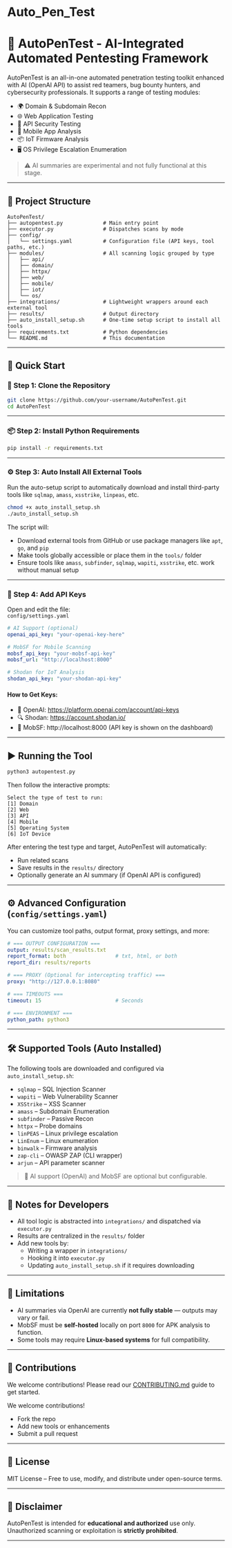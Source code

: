 # Auto_Pen_Test
# 🔐 AutoPenTest - AI-Integrated Automated Pentesting Framework

AutoPenTest is an all-in-one automated penetration testing toolkit enhanced with AI (OpenAI API) to assist red teamers, bug bounty hunters, and cybersecurity professionals. It supports a range of testing modules:

- 🌍 Domain & Subdomain Recon
- 🌐 Web Application Testing
- 📡 API Security Testing
- 📱 Mobile App Analysis
- 📦 IoT Firmware Analysis
- 🖥️ OS Privilege Escalation Enumeration

> ⚠️ AI summaries are experimental and not fully functional at this stage.

---

## 📁 Project Structure

```
AutoPenTest/
├── autopentest.py             # Main entry point
├── executor.py                # Dispatches scans by mode
├── config/
│   └── settings.yaml          # Configuration file (API keys, tool paths, etc.)
├── modules/                   # All scanning logic grouped by type
│   ├── api/
│   ├── domain/
│   ├── httpx/ 
│   ├── web/
│   ├── mobile/
│   ├── iot/
│   └── os/
├── integrations/              # Lightweight wrappers around each external tool
├── results/                   # Output directory
├── auto_install_setup.sh      # One-time setup script to install all tools
├── requirements.txt           # Python dependencies
└── README.md                  # This documentation
```

---

## 🚀 Quick Start

### 🔧 Step 1: Clone the Repository

```bash
git clone https://github.com/your-username/AutoPenTest.git
cd AutoPenTest
```

---

### 📦 Step 2: Install Python Requirements

```bash
pip install -r requirements.txt
```

---

### ⚙️ Step 3: Auto Install All External Tools

Run the auto-setup script to automatically download and install third-party tools like `sqlmap`, `amass`, `xsstrike`, `linpeas`, etc.

```bash
chmod +x auto_install_setup.sh
./auto_install_setup.sh
```

The script will:
- Download external tools from GitHub or use package managers like `apt`, `go`, and `pip`
- Make tools globally accessible or place them in the `tools/` folder
- Ensure tools like `amass`, `subfinder`, `sqlmap`, `wapiti`, `xsstrike`, etc. work without manual setup

---

### 🔐 Step 4: Add API Keys

Open and edit the file:  
`config/settings.yaml`

```yaml
# AI Support (optional)
openai_api_key: "your-openai-key-here"

# MobSF for Mobile Scanning
mobsf_api_key: "your-mobsf-api-key"
mobsf_url: "http://localhost:8000"

# Shodan for IoT Analysis
shodan_api_key: "your-shodan-api-key"
```

#### How to Get Keys:
- 🔑 OpenAI: https://platform.openai.com/account/api-keys
- 🔍 Shodan: https://account.shodan.io/
- 📱 MobSF: http://localhost:8000 (API key is shown on the dashboard)

---

## ▶️ Running the Tool

```bash
python3 autopentest.py
```

Then follow the interactive prompts:

```
Select the type of test to run:
[1] Domain
[2] Web
[3] API
[4] Mobile
[5] Operating System
[6] IoT Device
```

After entering the test type and target, AutoPenTest will automatically:
- Run related scans
- Save results in the `results/` directory
- Optionally generate an AI summary (if OpenAI API is configured)

---

## ⚙️ Advanced Configuration (`config/settings.yaml`)

You can customize tool paths, output format, proxy settings, and more:

```yaml
# === OUTPUT CONFIGURATION ===
output: results/scan_results.txt
report_format: both                # txt, html, or both
report_dir: results/reports

# === PROXY (Optional for intercepting traffic) ===
proxy: "http://127.0.0.1:8080"

# === TIMEOUTS ===
timeout: 15                        # Seconds

# === ENVIRONMENT ===
python_path: python3
```

---

## 🛠️ Supported Tools (Auto Installed)

The following tools are downloaded and configured via `auto_install_setup.sh`:

- `sqlmap` – SQL Injection Scanner
- `wapiti` – Web Vulnerability Scanner
- `XSStrike` – XSS Scanner
- `amass` – Subdomain Enumeration
- `subfinder` – Passive Recon
- `httpx` – Probe domains
- `linPEAS` – Linux privilege escalation
- `LinEnum` – Linux enumeration
- `binwalk` – Firmware analysis
- `zap-cli` – OWASP ZAP (CLI wrapper)
- `arjun` – API parameter scanner

> 🧠 AI support (OpenAI) and MobSF are optional but configurable.

---

## 🧪 Notes for Developers

- All tool logic is abstracted into `integrations/` and dispatched via `executor.py`
- Results are centralized in the `results/` folder
- Add new tools by:
  - Writing a wrapper in `integrations/`
  - Hooking it into `executor.py`
  - Updating `auto_install_setup.sh` if it requires downloading

---

## 🧱 Limitations

- AI summaries via OpenAI are currently **not fully stable** — outputs may vary or fail.
- MobSF must be **self-hosted** locally on port `8000` for APK analysis to function.
- Some tools may require **Linux-based systems** for full compatibility.

---

## 🤝 Contributions

We welcome contributions! Please read our [CONTRIBUTING.md](CONTRIBUTING.md) guide to get started.

We welcome contributions!
- Fork the repo
- Add new tools or enhancements
- Submit a pull request

---

## 📜 License

MIT License – Free to use, modify, and distribute under open-source terms.

---

## 📢 Disclaimer

AutoPenTest is intended for **educational and authorized** use only.  
Unauthorized scanning or exploitation is **strictly prohibited**.

---

